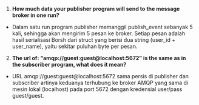 1. **How much data your publisher program will send to the message broker in one run?**
- Dalam satu run program publisher memanggil publish_event sebanyak 5 kali, sehingga akan mengirim 5 pesan ke broker. Setiap pesan adalah hasil serialisasi Borsh dari struct yang berisi dua string (user_id + user_name), yaitu sekitar puluhan byte per pesan.

2. **The url of: “amqp://guest:guest@localhost:5672” is the same as in the subscriber program, what does it mean?**
- URL amqp://guest:guest@localhost:5672 sama persis di publisher dan subscriber artinya keduanya terhubung ke broker AMQP yang sama di mesin lokal (localhost) pada port 5672 dengan kredensial user/pass guest/guest.